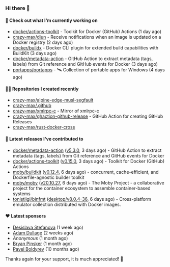 ### Hi there 👋

#### 👷 Check out what I'm currently working on

- [docker/actions-toolkit](https://github.com/docker/actions-toolkit) - Toolkit for Docker (GitHub) Actions (1 day ago)
- [crazy-max/diun](https://github.com/crazy-max/diun) - Receive notifications when an image is updated on a Docker registry (2 days ago)
- [docker/buildx](https://github.com/docker/buildx) - Docker CLI plugin for extended build capabilities with BuildKit (3 days ago)
- [docker/metadata-action](https://github.com/docker/metadata-action) - GitHub Action to extract metadata (tags, labels) from Git reference and GitHub events for Docker (3 days ago)
- [portapps/portapps](https://github.com/portapps/portapps) - 🛰 Collection of portable apps for Windows (4 days ago)

#### 👨‍💻 Repositories I created recently

- [crazy-max/alpine-edge-musl-segfault](https://github.com/crazy-max/alpine-edge-musl-segfault)
- [crazy-max/.github](https://github.com/crazy-max/.github)
- [crazy-max/xmlrpc-c](https://github.com/crazy-max/xmlrpc-c) - Mirror of xmlrpc-c
- [crazy-max/ghaction-github-release](https://github.com/crazy-max/ghaction-github-release) - GitHub Action for creating GitHub Releases
- [crazy-max/rust-docker-cross](https://github.com/crazy-max/rust-docker-cross)

#### 🚀 Latest releases I've contributed to

- [docker/metadata-action](https://github.com/docker/metadata-action) ([v5.3.0](https://github.com/docker/metadata-action/releases/tag/v5.3.0), 3 days ago) - GitHub Action to extract metadata (tags, labels) from Git reference and GitHub events for Docker
- [docker/actions-toolkit](https://github.com/docker/actions-toolkit) ([v0.15.0](https://github.com/docker/actions-toolkit/releases/tag/v0.15.0), 3 days ago) - Toolkit for Docker (GitHub) Actions
- [moby/buildkit](https://github.com/moby/buildkit) ([v0.12.4](https://github.com/moby/buildkit/releases/tag/v0.12.4), 6 days ago) - concurrent, cache-efficient, and Dockerfile-agnostic builder toolkit
- [moby/moby](https://github.com/moby/moby) ([v20.10.27](https://github.com/moby/moby/releases/tag/v20.10.27), 6 days ago) - The Moby Project - a collaborative project for the container ecosystem to assemble container-based systems
- [tonistiigi/binfmt](https://github.com/tonistiigi/binfmt) ([desktop/v8.0.4-36](https://github.com/tonistiigi/binfmt/releases/tag/desktop/v8.0.4-36), 6 days ago) - Cross-platform emulator collection distributed with Docker images.

#### ❤️ Latest sponsors
- [Desislava Stefanova](https://github.com/desistefanova) (1 week ago)
- [Adam Dullage](https://github.com/dullage) (2 weeks ago)
- _Anonymous_ (1 month ago)
- [Bryan Pinsker](https://github.com/BryanPinsker) (1 month ago)
- [Pavel Boldyrev](https://github.com/bpg) (10 months ago)

Thanks again for your support, it is much appreciated! 🙏

